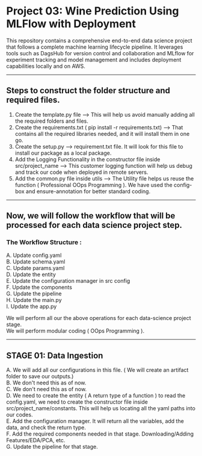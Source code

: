 # Project 03: Wine Prediction Using MLFlow with Deployment

This repository contains a comprehensive end-to-end data science project that follows a complete machine learning lifecycle pipeline. It leverages tools such as DagsHub for version control and collaboration and MLflow for experiment tracking and model management and includes deployment capabilities locally and on AWS.

------------------------------------------------------------------------------------------------------------
## Steps to construct the folder structure and required files.

1. Create the template.py file --> This will help us avoid manually adding all the required folders and files.
2. Create the requirements.txt ( pip install -r requirements.txt) --> That contains all the required libraries needed, and it will install them in one go.
3. Create the setup.py --> requirement.txt file. It will look for this file to install our package as a local package.
4. Add the Logging Functionality in the constructor file inside src/project_name --> This customer logging function will help us debug and track our code when deployed in remote servers.
5. Add the common.py file inside utils --> The Utility file helps us reuse the function ( Professional OOps Programming ). We have used the config-box and ensure-annotation for better standard coding.

------------------------------------------------------------------------------------------------------------

## Now, we will follow the workflow that will be processed for each data science project step.

### The Workflow Structure :
A.  Update config.yaml  
B.  Update schema.yaml  
C.  Update params.yaml  
D.  Update the entity  
E.  Update the configuration manager in src config  
F.  Update the components  
G.  Update the pipeline  
H.  Update the main.py  
I.  Update the app.py  

We will perform all our the above operations for each data-science project stage.  
We will perform modular coding ( OOps Programming ).

------------------------------------------------------------------------------------------------------------

## STAGE 01: Data Ingestion 

A. We will add all our configurations in this file. ( We will create an artifact folder to save our outputs.)  
B. We don't need this as of now.  
C. We don't need this as of now.  
D. We need to create the entity ( A return type of a function ) to read the config.yaml, we need to create the constructor file inside src/project_name/constants. This will help us locating all the yaml paths into our codes.  
E. Add the configuration manager. It will return all the variables, add the data, and check the return type.  
F. Add the required components needed in that stage. Downloading/Adding Features/EDA/PCA, etc.  
G. Update the pipeline for that stage.  































